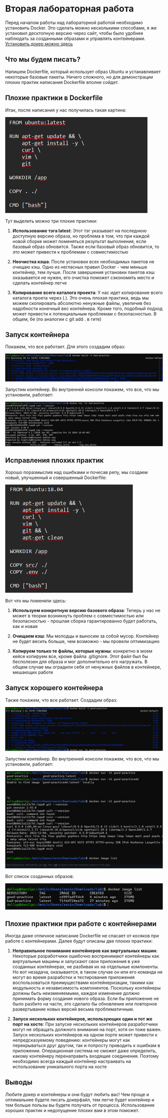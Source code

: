 # Вторая лабораторная работа

Перед началом работы над лабораторной работой необходимо установить Docker. Это сделать можно несколькими способами, я же установил десктопную версию через сайт, чтобы было удобнее наблюдать за созданными образами и управлять контейнерами.
[Установить докер можно здесь](https://www.docker.com/products/docker-desktop/)

## Что мы будем писать?

Напишем Dockerfile, который использует образ Ubuntu и устанавливает некоторые базовые пакеты. Ничего сложного, но для демонстрации плохих практик написания Dockerfile вполне сойдет.

## Плохие практики в Dockerfile
Итак, после написания у нас получилась такая картина:

![Плохой код](img/bad.png)

Тут выделить можно три плохие практики:

1. **Использование тэга latest**: Этот тэг указывает на последнюю доступную версию образа, но проблема в том, что при каждой новой сборке может поменяться результат выполнения, если базовый образ обновится. Также если базовый образ обновится, то это может привести к проблемам с совместимостью

2. **Неочистка кэша**: После установки всех необходимых пакетов не очищаю кэш. Одно из негласных правил Docker - чем меньше контейнер, тем лучше. После завершения установки пакетов кэш оказывается не нужен, его очистка поможет сэкономить место и сделать контейнер легче
   
3. **Копирование всего каталога проекта**: У нас идет копирование всего каталога проета через (.). Это очень плохая практика, ведь мы можем скопировать абсолютно ненужные файлы, увеличив без надобности конечный вес контейнера. Кроме того, подобный подход может привести к потенциальным проблемам с безопасностью. В общем, бе (по аналогии с git add . в гите)

## Запуск контейнера

Покажем, что все работает. Для этого создадим образ:

![Образ](img/111.png)

Запустим контейнер. Во внутренней консоли покажем, что все, что мы установили, работает:

![Контейнер](img/222.png)

## Исправления плохих практик
Хорошо поразмыслив над ошибками и почесав репу, мы создаем новый, улучшенный и совершенный Dockerfile:

![Хороший код](img/good.png)

Вот что мы поменяли здесь:
1. **Используем конкретную версию базового образа**: Теперь у нас не может в теории возникнуть проблем с совместимостью или безопасностью - прошлая сборка гарантированно будет работать, как и новая

2. **Очищаем кэш**: Мы молодцы и выносим за собой мусор. Контейнер не будет весить больше, чем возможно - мы провели оптимизацию

3. **Копируем только те файлы, которые нужны**: конкретно в моем кейсе копируем все, кроме файла .gitignore. Этот файл был бы бесполезен для образа и мог дополнительно его нагружать. В общем случае мы оградили себя от ненужных файлов в контейнере, мешающих работе

## Запуск хорошего контейнера 

Также покажем, что все работает. Создадим образ:

![Образ](img/333.png)

Запустим контейнер. Во внутренней консоли покажем, что все, что мы установили, работает:

![Контейнер](img/444.png)

Вот список созданных образов:

![Образы](img/555.png)

## Плохие практики при работе с контейнерами

Иногда даже отличное написание Dockerfile не спасает от косяков при работе с контейнерами. Далее будут описаны две плохих практики:

1. **Неправильное понимание контейнеров как виртуальных машин**: Некоторые разработчики ошибочно воспринимают контейнеры как виртуальные машины и запускают свои приложения в уже созданных контейнерах, не разбивая их на отдельные компоненты. Но вот незадача, оказывается, в таком случае он или его команда не могут во время разработки и тестирования приложения воспользоваться преимуществами контейнеризации, такими как модульность и независимость компонентов. Поскольку контейнеры должны быть неизменяемыми, каждое изменение должно принимать форму создания нового образа. Если бы приложение не было разбито на части, это сделало бы обновление или повторное развертывание новых версий весьма проблематичным.

2. **Запуск нескольких контейнеров, использующих один и тот же порт на хосте**: При запуске нескольких контейнеров разработчики могут не обращать должного внимания на порт, хотя он тоже важен. Запуск нескольких контейнеров на одном порте может привести к непредсказуемому поведению: контейнеры могут как перекрываться друг другом, так и попросту приводить к ошибкам в приложении. Операционная система не сможет даже определить, какому контейнеру перенаправить входящие соединения. Поэтому необходимо всегда каждый контейнер настраивать на использование уникального порта на хосте

## Выводы

Любите докер и контейнеры и они будут любить вас! Чем проще и оптимальнее будете писать докерфайл, тем легче будет контейнер и тем больше пользы вы будете получать от процесса. Использование хороших практик и недопущение плохих вам в этом поможет.
